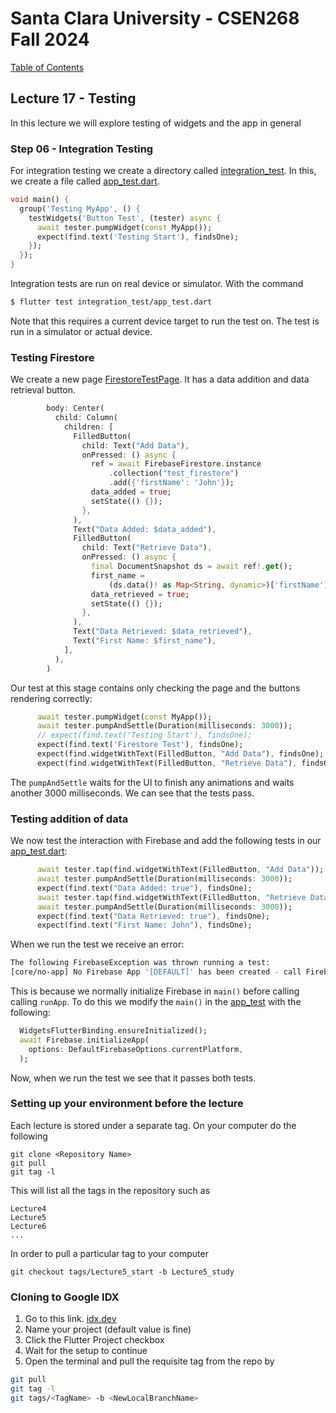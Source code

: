 # Santa Clara University - CSEN268 Fall 2024

[Table of Contents](/toc.md)


## Lecture 17 - Testing
In this lecture we will explore testing of widgets and the app in general

### Step 06 - Integration Testing
For integration testing we create a directory called [integration_test](/integration_test). In this, we create a file called [app_test.dart](/integration_test/app_test.dart).
```dart
void main() {
  group('Testing MyApp', () {
    testWidgets('Button Test', (tester) async {
      await tester.pumpWidget(const MyApp());
      expect(find.text('Testing Start'), findsOne);
    });
  });
}

```
Integration tests are run on real device or simulator. With the command
```zsh
$ flutter test integration_test/app_test.dart
```
Note that this requires a current device target to run the test on. The test is run in a simulator or actual device.

### Testing Firestore
We create a new page [FirestoreTestPage](/lib/pages/firestore_test_page.dart). It has a data addition and data retrieval button.
```dart
        body: Center(
          child: Column(
            children: [
              FilledButton(
                child: Text("Add Data"),
                onPressed: () async {
                  ref = await FirebaseFirestore.instance
                      .collection("test_firestore")
                      .add({'firstName': 'John'});
                  data_added = true;
                  setState(() {});
                },
              ),
              Text("Data Added: $data_added"),
              FilledButton(
                child: Text("Retrieve Data"),
                onPressed: () async {
                  final DocumentSnapshot ds = await ref!.get();
                  first_name =
                      (ds.data()! as Map<String, dynamic>)['firstName'];
                  data_retrieved = true;
                  setState(() {});
                },
              ),
              Text("Data Retrieved: $data_retrieved"),
              Text("First Name: $first_name"),
            ],
          ),
        )
```
Our test at this stage contains only checking the page and the buttons rendering correctly:
```dart
      await tester.pumpWidget(const MyApp());
      await tester.pumpAndSettle(Duration(milliseconds: 3000));
      // expect(find.text('Testing Start'), findsOne);
      expect(find.text('Firestore Test'), findsOne);
      expect(find.widgetWithText(FilledButton, "Add Data"), findsOne);
      expect(find.widgetWithText(FilledButton, "Retrieve Data"), findsOne);
```
The `pumpAndSettle` waits for the UI to finish any animations and waits another 3000 milliseconds. We can see that the tests pass.

### Testing addition of data
We now test the interaction with Firebase and add the following tests in our [app_test.dart](/integration_test/app_test.dart):
```dart
      await tester.tap(find.widgetWithText(FilledButton, "Add Data"));
      await tester.pumpAndSettle(Duration(milliseconds: 3000));
      expect(find.text("Data Added: true"), findsOne);
      await tester.tap(find.widgetWithText(FilledButton, "Retrieve Data"));
      await tester.pumpAndSettle(Duration(milliseconds: 3000));
      expect(find.text("Data Retrieved: true"), findsOne);
      expect(find.text("First Name: John"), findsOne);
```
When we run the test we receive an error:
```zsh
The following FirebaseException was thrown running a test:
[core/no-app] No Firebase App '[DEFAULT]' has been created - call Firebase.initializeApp()
```
This is because we normally initialize Firebase in `main()` before calling calling `runApp`. To do this we modify the `main()` in the [app_test](/integration_test/app_test.dart) with the following:
```dart
  WidgetsFlutterBinding.ensureInitialized();
  await Firebase.initializeApp(
    options: DefaultFirebaseOptions.currentPlatform,
  );
```
Now, when we run the test we see that it passes both tests.


### Setting up your environment before the lecture

Each lecture is stored under a separate tag. On your computer do the following

    git clone <Repository Name>
    git pull
    git tag -l

This will list all the tags in the repository such as

    Lecture4
    Lecture5
    Lecture6
    ...

In order to pull a particular tag to your computer

    git checkout tags/Lecture5_start -b Lecture5_study

### Cloning to Google IDX

1. Go to this link. [idx.dev](https://idx.google.com/import?url=https://github.com/mehmetartun/CSEN268-F24)
2. Name your project (default value is fine)
3. Click the Flutter Project checkbox
4. Wait for the setup to continue
5. Open the terminal and pull the requisite tag from the repo by
```zsh
git pull
git tag -l
git tags/<TagName> -b <NewLocalBranchName>
```



